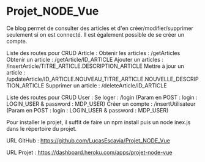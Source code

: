 # Projet_NODE_Vue

Ce blog permet de consulter des articles et d'en créer/modifier/supprimer seulement si on est connecté.
Il est également possible de se créer un compte.

Liste des routes pour CRUD Article : 
  Obtenir les articles : /getArticles
  Obtenir un article : /getArticle/ID_ARTICLE
  Ajouter un articles : /insertArticle/TITRE_ARTICLE.DESCRIPTION_ARTICLE
  Mettre à jour un article : /updateArticle/ID_ARTICLE.NOUVEAU_TITRE_ARTICLE.NOUVELLE_DESCRIPTION_ARTICLE
  Supprimer un article : /deleteArticle/ID_ARTICLE

Liste des routes pour CRUD User : 
  Se loger : /login (Param en POST : login : LOGIN_USER & password : MDP_USER)
  Créer un compte : /insertUtilisateur (Param en POST : login : LOGIN_USER & password : MDP_USER)

Pour installer le projet, il suffit de faire un npm install puis un node inex.js dans le répertoire du projet.

URL GitHub : https://github.com/LucasEscavia/Projet_NODE_Vue

URL Projet : https://dashboard.heroku.com/apps/projet-node-vue
